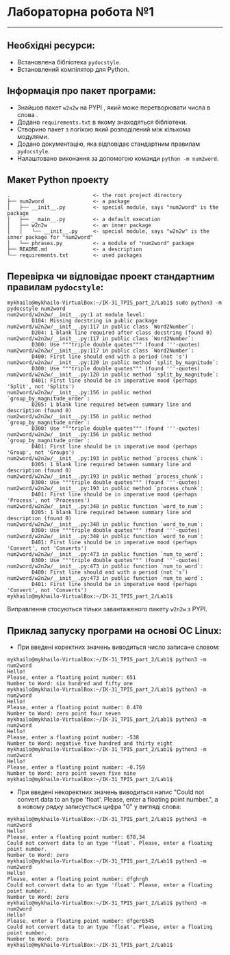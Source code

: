 # **Лабораторна робота №1**
---
## Необхідні ресурси: 
- Встановлена бібліотека `pydocstyle`.
- Встановлений компілятор для Python.

## Інформація про пакет програми:
* Знайшов пакет `w2n2w` на PYPI , який може перетворювати числа в слова .
* Додано `requirements.txt` в якому знаходяться бібліотеки.
* Створино пакет з логікою який розподілений між кількома модулями.
* Додано документацію, яка відповідає стандартним правилам `pydocstyle`.
* Налаштовано виконання за допомогою команди `python -m num2word`.

## Макет Python проекту
```text
.                           <- the root project directory
├── num2word                <- a package
│   ├── __init__.py         <- special module, says "num2word" is the package
│   ├── __main__.py         <- a default execution
│   ├── w2n2w               <- an inner package
│   │   └── __init__.py     <- special module, says "w2n2w" is the inner package for "num2word"
│   └── phrases.py          <- a module of "num2word" package
├── README.md               <- a description
└── requirements.txt        <- used packages
```

## Перевірка чи відповідає проект стандартним правилам `pydocstyle`:
```text
mykhailo@mykhailo-VirtualBox:~/IK-31_TPIS_part_2/Lab1$ sudo python3 -m pydocstyle num2word
num2word/w2n2w/__init__.py:1 at module level:
        D104: Missing docstring in public package
num2word/w2n2w/__init__.py:117 in public class `Word2Number`:
        D204: 1 blank line required after class docstring (found 0)
num2word/w2n2w/__init__.py:117 in public class `Word2Number`:
        D300: Use """triple double quotes""" (found '''-quotes)
num2word/w2n2w/__init__.py:117 in public class `Word2Number`:
        D400: First line should end with a period (not 's')
num2word/w2n2w/__init__.py:120 in public method `split_by_magnitude`:
        D300: Use """triple double quotes""" (found '''-quotes)
num2word/w2n2w/__init__.py:120 in public method `split_by_magnitude`:
        D401: First line should be in imperative mood (perhaps 'Split', not 'Splits')
num2word/w2n2w/__init__.py:156 in public method `group_by_magnitude_order`:
        D205: 1 blank line required between summary line and description (found 0)
num2word/w2n2w/__init__.py:156 in public method `group_by_magnitude_order`:
        D300: Use """triple double quotes""" (found '''-quotes)
num2word/w2n2w/__init__.py:156 in public method `group_by_magnitude_order`:
        D401: First line should be in imperative mood (perhaps 'Group', not 'Groups')
num2word/w2n2w/__init__.py:193 in public method `process_chunk`:
        D205: 1 blank line required between summary line and description (found 0)
num2word/w2n2w/__init__.py:193 in public method `process_chunk`:
        D300: Use """triple double quotes""" (found '''-quotes)
num2word/w2n2w/__init__.py:193 in public method `process_chunk`:
        D401: First line should be in imperative mood (perhaps 'Process', not 'Processes')
num2word/w2n2w/__init__.py:348 in public function `word_to_num`:
        D205: 1 blank line required between summary line and description (found 0)
num2word/w2n2w/__init__.py:348 in public function `word_to_num`:
        D300: Use """triple double quotes""" (found '''-quotes)
num2word/w2n2w/__init__.py:348 in public function `word_to_num`:
        D401: First line should be in imperative mood (perhaps 'Convert', not 'Converts')
num2word/w2n2w/__init__.py:473 in public function `num_to_word`:
        D300: Use """triple double quotes""" (found '''-quotes)
num2word/w2n2w/__init__.py:473 in public function `num_to_word`:
        D400: First line should end with a period (not 's')
num2word/w2n2w/__init__.py:473 in public function `num_to_word`:
        D401: First line should be in imperative mood (perhaps 'Convert', not 'Converts')
mykhailo@mykhailo-VirtualBox:~/IK-31_TPIS_part_2/Lab1$ 
```
Виправлення стосуються тільки завантаженого пакету `w2n2w` з PYPI.

## Приклад запуску програми на основі ОС Linux:
* При введені коректних значень виводиться число записане словом:
``` text
mykhailo@mykhailo-VirtualBox:~/IK-31_TPIS_part_2/Lab1$ python3 -m num2word
Hello!
Please, enter a floating point number: 651
Number to Word: six hundred and fifty one
mykhailo@mykhailo-VirtualBox:~/IK-31_TPIS_part_2/Lab1$ python3 -m num2word
Hello!
Please, enter a floating point number: 0.470
Number to Word: zero point four seven
mykhailo@mykhailo-VirtualBox:~/IK-31_TPIS_part_2/Lab1$ python3 -m num2word
Hello!
Please, enter a floating point number: -538
Number to Word: negative five hundred and thirty eight
mykhailo@mykhailo-VirtualBox:~/IK-31_TPIS_part_2/Lab1$ python3 -m num2word
Hello!
Please, enter a floating point number: -0.759
Number to Word: zero point seven five nine
mykhailo@mykhailo-VirtualBox:~/IK-31_TPIS_part_2/Lab1$ 
```
* При введені некоректних значень виводиться напис "Could not convert data to an type 'float'. Please, enter a floating point number.", а в новому рядку записується цифра "0" у вигляді слова:
```text
mykhailo@mykhailo-VirtualBox:~/IK-31_TPIS_part_2/Lab1$ python3 -m num2word
Hello!
Please, enter a floating point number: 678,34
Could not convert data to an type 'float'. Please, enter a floating point number.
Number to Word: zero
mykhailo@mykhailo-VirtualBox:~/IK-31_TPIS_part_2/Lab1$ python3 -m num2word
Hello!
Please, enter a floating point number: dfghrgh
Could not convert data to an type 'float'. Please, enter a floating point number.
Number to Word: zero
mykhailo@mykhailo-VirtualBox:~/IK-31_TPIS_part_2/Lab1$ python3 -m num2word
Hello!
Please, enter a floating point number: dfger6545
Could not convert data to an type 'float'. Please, enter a floating point number.
Number to Word: zero
mykhailo@mykhailo-VirtualBox:~/IK-31_TPIS_part_2/Lab1$
```
